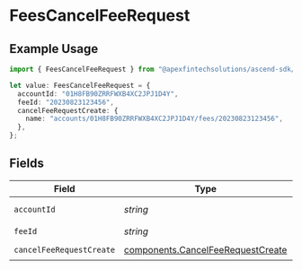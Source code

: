 # FeesCancelFeeRequest

## Example Usage

```typescript
import { FeesCancelFeeRequest } from "@apexfintechsolutions/ascend-sdk/models/operations";

let value: FeesCancelFeeRequest = {
  accountId: "01H8FB90ZRRFWXB4XC2JPJ1D4Y",
  feeId: "20230823123456",
  cancelFeeRequestCreate: {
    name: "accounts/01H8FB90ZRRFWXB4XC2JPJ1D4Y/fees/20230823123456",
  },
};
```

## Fields

| Field                                                                                  | Type                                                                                   | Required                                                                               | Description                                                                            | Example                                                                                |
| -------------------------------------------------------------------------------------- | -------------------------------------------------------------------------------------- | -------------------------------------------------------------------------------------- | -------------------------------------------------------------------------------------- | -------------------------------------------------------------------------------------- |
| `accountId`                                                                            | *string*                                                                               | :heavy_check_mark:                                                                     | The account id.                                                                        | 01H8FB90ZRRFWXB4XC2JPJ1D4Y                                                             |
| `feeId`                                                                                | *string*                                                                               | :heavy_check_mark:                                                                     | The fee id.                                                                            | 20230823123456                                                                         |
| `cancelFeeRequestCreate`                                                               | [components.CancelFeeRequestCreate](../../models/components/cancelfeerequestcreate.md) | :heavy_check_mark:                                                                     | N/A                                                                                    |                                                                                        |